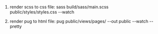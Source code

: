 1. render scss to css file:
sass build/sass/main.scss public/styles/styles.css --watch

2. render pug to html file:
pug public/views/pages/ --out public --watch --pretty